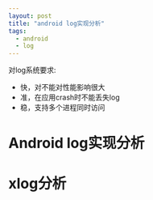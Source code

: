 ```yaml
---
layout: post
title: "android log实现分析"
tags:
  - android
  - log
---
```

对log系统要求:

* 快，对不能对性能影响很大
* 准，在应用crash时不能丢失log
* 稳，支持多个进程同时访问

# Android log实现分析

# xlog分析